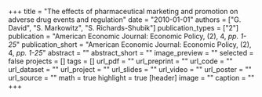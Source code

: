 +++
title = "The effects of pharmaceutical marketing and promotion on adverse drug events and regulation"
date = "2010-01-01"
authors = ["G. David", "S. Markowitz", "S. Richards-Shubik"]
publication_types = ["2"]
publication = "American Economic Journal: Economic Policy, (2), 4, _pp. 1-25_"
publication_short = "American Economic Journal: Economic Policy, (2), 4, _pp. 1-25_"
abstract = ""
abstract_short = ""
image_preview = ""
selected = false
projects = []
tags = []
url_pdf = ""
url_preprint = ""
url_code = ""
url_dataset = ""
url_project = ""
url_slides = ""
url_video = ""
url_poster = ""
url_source = ""
math = true
highlight = true
[header]
image = ""
caption = ""
+++

